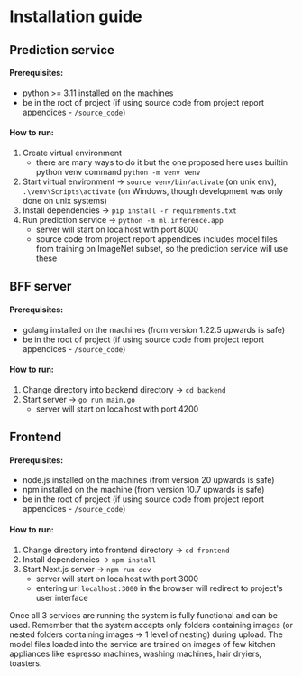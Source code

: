 # Installation guide

## Prediction service

#### Prerequisites:
- python >= 3.11 installed on the machines
- be in the root of project (if using source code from project report appendices - `/source_code`)

#### How to run:
1. Create virtual environment
    - there are many ways to do it but the one proposed here uses builtin python venv command `python -m venv venv`
2. Start virtual environment -> `source venv/bin/activate` (on unix env), `.\venv\Scripts\activate` (on Windows, though development was only done on unix systems)
3. Install dependencies -> `pip install -r requirements.txt`
4. Run prediction service -> `python -m ml.inference.app`
    - server will start on localhost with port 8000
    - source code from project report appendices includes model files from training on ImageNet subset, so the prediction service will use these

## BFF server

#### Prerequisites:
- golang installed on the machines (from version 1.22.5 upwards is safe)
- be in the root of project (if using source code from project report appendices - `/source_code`)

#### How to run:
1. Change directory into backend directory -> `cd backend`
2. Start server -> `go run main.go`
    - server will start on localhost with port 4200

## Frontend

#### Prerequisites:
- node.js installed on the machines (from version 20 upwards is safe)
- npm installed on the machine (from version 10.7 upwards is safe)
- be in the root of project (if using source code from project report appendices - `/source_code`)

#### How to run:
1. Change directory into frontend directory -> `cd frontend`
2. Install dependencies -> `npm install`
3. Start Next.js server -> `npm run dev`
    - server will start on localhost with port 3000
    - entering url `localhost:3000` in the browser will redirect to project's user interface

Once all 3 services are running the system is fully functional and can be used.
Remember that the system accepts only folders containing images (or nested folders containing images -> 1 level of nesting) during upload.
The model files loaded into the service are trained on images of few kitchen appliances like espresso machines, washing machines, hair dryiers, toasters.
